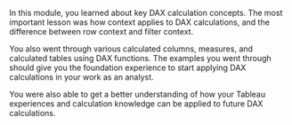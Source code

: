 In this module, you learned about key DAX calculation concepts. The most important lesson was how context applies to DAX calculations, and the difference between row context and filter context.

You also went through various calculated columns, measures, and calculated tables using DAX functions. The examples you went through should give you the foundation experience to start applying DAX calculations in your work as an analyst.

You were also able to get a better understanding of how your Tableau experiences and calculation knowledge can be applied to future DAX calculations.
